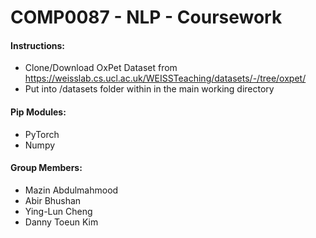 # COMP0087 - NLP - Coursework

#### Instructions:
- Clone/Download OxPet Dataset from https://weisslab.cs.ucl.ac.uk/WEISSTeaching/datasets/-/tree/oxpet/
- Put into /datasets folder within in the main working directory
#### Pip Modules:
 - PyTorch
 - Numpy
#### Group Members:  
- Mazin Abdulmahmood
- Abir Bhushan
- Ying-Lun Cheng 
- Danny Toeun Kim
